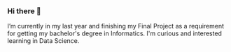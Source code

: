 ### Hi there 👋

I’m currently in my last year and finishing my Final Project as a requirement for getting my bachelor's degree in Informatics. 
I'm curious and interested learning in Data Science.
